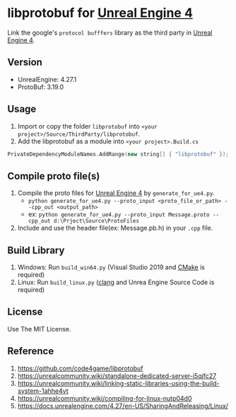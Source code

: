 libprotobuf for [Unreal Engine 4][]
=====

Link the google's `protocol bufffers` library as the third party in [Unreal Engine 4][].

Version
-----
* UnrealEngine: 4.27.1
* ProtoBuf: 3.19.0

Usage
-----

1. Import or copy the folder `libprotobuf` into `<your project>/Source/ThirdParty/libprotobuf`.
1. Add the libprotobuf as a module into `<your project>.Build.cs`
  ```C++
  PrivateDependencyModuleNames.AddRange(new string[] { "libprotobuf" });
  ```

Compile proto file(s)
-----
1. Compile the proto files for [Unreal Engine 4][] by `generate_for_ue4.py`.
    * `python generate_for_ue4.py --proto_input <proto_file_or_path> --cpp_out <output_path>`
    * ex: `python generate_for_ue4.py --proto_input Message.proto --cpp_out d:\Prject\Source\ProtoFiles`
1. Include and use the header file(ex: Message.pb.h) in your `.cpp` file.

Build Library
-----
1. Windows: Run `build_win64.py` (Visual Studio 2019 and [CMake][] is required)
1. Linux: Run `build_linux.py` ([clang][] and Unrea Engine Source Code is required)

License
-----
Use The MIT License.

Reference
-----
1. https://github.com/code4game/libprotobuf
1. https://unrealcommunity.wiki/standalone-dedicated-server-i5qjfc27
1. https://unrealcommunity.wiki/linking-static-libraries-using-the-build-system-1ahhe4vt
1. https://unrealcommunity.wiki/compiling-for-linux-nutp04d0
1. https://docs.unrealengine.com/4.27/en-US/SharingAndReleasing/Linux/

[Unreal Engine 4]: https://www.unrealengine.com/
[Google's Protocol Buffers]: https://developers.google.com/protocol-buffers/
[CMake]:http://www.cmake.org
[clang]:https://docs.unrealengine.com/4.27/en-US/SharingAndReleasing/Linux/GettingStarted/
